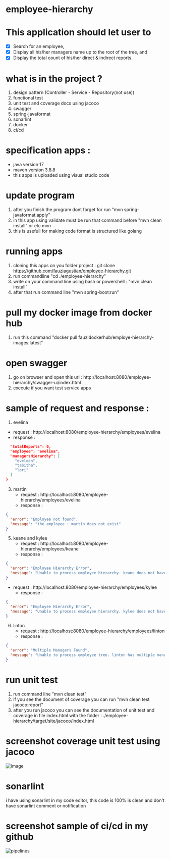 # employee-hierarchy

# This application should let user to
- [x] Search for an employee,
- [x] Display all his/her managers name up to the root of the tree, and
- [x] Display the total count of his/her direct & indirect reports.

# what is in the project  ?
1. design pattern (Controller - Service - Repository(not use))
2. functional test 
3. unit test and coverage docs using jacoco
4. swagger
5. spring-javaformat 
6. sonarlint
7. docker
8. ci/cd

# specification apps : 
- java version 17
- maven version 3.8.8
- this apps is uploaded using visual studio code

# update program 
1. after you finish the program dont forget for run "mvn spring-javaformat:apply"
2. in this app using validate must be run that command before "mvn clean install" or etc mvn
3. this is usefull for making code format is structured like golang 

# running apps
1. cloning this apps on you folder project : git clone https://github.com/fauziagustian/employee-hierarchy.git
2. run commandline "cd ./employee-hierarchy"
3. write on your command line using bash or powershell : "mvn clean install"
4. after that run command line "mvn spring-boot:run"

# pull my docker image from docker hub
1. run this command "docker pull fauzidockerhub/employe-hierarchy-images:latest"

# open swagger
1. go on browser and open this url : http://localhost:8080/employee-hierarchy/swagger-ui/index.html
2. execute if you want test service apps

# sample of request and response : 
1. evelina
  - request : http://localhost:8080/employee-hierarchy/employees/evelina
  - response :
```json {
  "totalReports": 0,
  "employee": "evelina",
  "managersHierarchy": [
    "eveleen",
    "tabitha",
    "lori"
  ]
}
```
3. martin
   - request : http://localhost:8080/employee-hierarchy/employees/evelina
   - response :
```json
{
  "error": "Employee not found",
  "message": "the employee : martin does not exist"
}
```
5. keane and kylee
   - request : http://localhost:8080/employee-hierarchy/employees/keane
   - response :
```json
{
  "error": "Employee Hierarchy Error",
  "message": "Unable to process employee hierarchy. keane does not have any hierarchy."
}
```
- request : http://localhost:8080/employee-hierarchy/employees/kylee
   - response :
```json
{
  "error": "Employee Hierarchy Error",
  "message": "Unable to process employee hierarchy. kylee does not have any hierarchy."
}
```
6. linton
   - request : http://localhost:8080/employee-hierarchy/employees/linton
   - response :
```json
{
  "error": "Multiple Managers Found",
  "message": "Unable to process employee tree. linton has multiple managers: fletcher, lori"
}
```

# run unit test
1. run command line "mvn clean test"
2. if you see the document of coverage you can run "mvn clean test jacoco:report"
3. after you run jacoco you can see the documentation of unit test and coverage in file index.html with the folder : ./employee-hierarchy/target/site/jacoco/index.html

# screenshot coverage unit test using jacoco
![image](https://github.com/fauziagustian/employee-hierarchy/assets/64592796/813de6dc-b703-423a-a141-40157ddeb734)

# sonarlint
i have using sonarlint in my code editor, this code is 100% is clean and don't have sonarlint comment or notification

# screenshot sample of ci/cd in my github
![pipelines ](https://github.com/fauziagustian/employee-hierarchy/assets/64592796/89ab4c5e-5963-4c80-8343-7e5a1fdca988)




